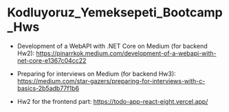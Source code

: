# Kodluyoruz_Yemeksepeti_Bootcamp_Hws

- Development of a WebAPI with .NET Core on Medium (for backend Hw2): https://pinarrkok.medium.com/development-of-a-webapi-with-net-core-e1367c04cc22
- Preparing for interviews on Medium (for backend Hw3): https://medium.com/star-gazers/preparing-for-interviews-with-c-basics-2b5adb77f1b6

- Hw2 for the frontend part: https://todo-app-react-eight.vercel.app/
